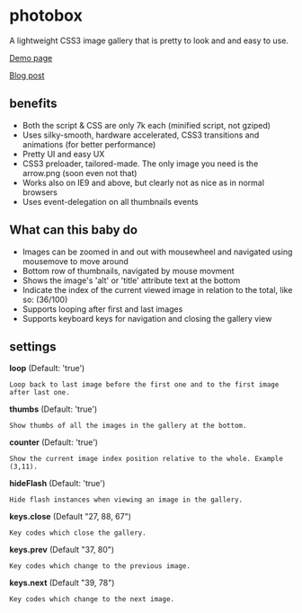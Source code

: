 photobox
========

A lightweight CSS3 image gallery that is pretty to look and and easy to use.

[Demo page](http://dropthebit.com/demos/photobox/) 

[Blog post](http://dropthebit.com/500/photobox-css3-image-gallery-jquery-plugin/)



## benefits
* Both the script & CSS are only 7k each (minified script, not gziped)
*    Uses silky-smooth, hardware accelerated, CSS3 transitions and animations (for better performance)
*   Pretty UI and easy UX
*   CSS3 preloader, tailored-made. The only image you need is the arrow.png (soon even not that)
*   Works also on IE9 and above, but clearly not as nice as in normal browsers
*   Uses event-delegation on all thumbnails events



## What can this baby do

*    Images can be zoomed in and out with mousewheel and navigated using mousemove to move around
*    Bottom row of thumbnails, navigated by mouse movment
*    Shows the image's 'alt' or 'title' attribute text at the bottom
*    Indicate the index of the current viewed image in relation to the total, like so: (36/100)
*    Supports looping after first and last images
*    Supports keyboard keys for navigation and closing the gallery view

## settings

**loop** (Default: 'true')

    Loop back to last image before the first one and to the first image after last one.
    
**thumbs** (Default: 'true') 

    Show thumbs of all the images in the gallery at the bottom.
   
**counter** (Default: 'true')

    Show the current image index position relative to the whole. Example (3,11). 
   
**hideFlash** (Default: 'true')

    Hide flash instances when viewing an image in the gallery.

**keys.close** (Default "27, 88, 67")

    Key codes which close the gallery.

**keys.prev** (Default "37, 80")

    Key codes which change to the previous image.

**keys.next** (Default "39, 78")

    Key codes which change to the next image.
